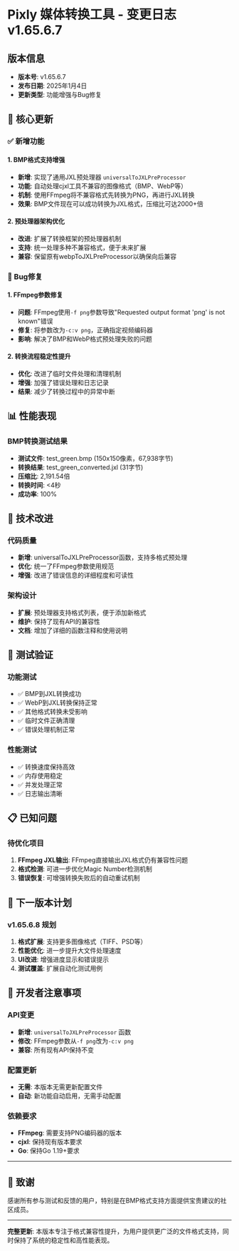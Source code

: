 # Pixly 媒体转换工具 - 变更日志 v1.65.6.7

## 版本信息
- **版本号**: v1.65.6.7
- **发布日期**: 2025年1月4日
- **更新类型**: 功能增强与Bug修复

## 🎯 核心更新

### ✅ 新增功能

#### 1. BMP格式支持增强
- **新增**: 实现了通用JXL预处理器 `universalToJXLPreProcessor`
- **功能**: 自动处理cjxl工具不兼容的图像格式（BMP、WebP等）
- **机制**: 使用FFmpeg将不兼容格式先转换为PNG，再进行JXL转换
- **效果**: BMP文件现在可以成功转换为JXL格式，压缩比可达2000+倍

#### 2. 预处理器架构优化
- **改进**: 扩展了转换框架的预处理器机制
- **支持**: 统一处理多种不兼容格式，便于未来扩展
- **兼容**: 保留原有webpToJXLPreProcessor以确保向后兼容

### 🔧 Bug修复

#### 1. FFmpeg参数修复
- **问题**: FFmpeg使用`-f png`参数导致"Requested output format 'png' is not known"错误
- **修复**: 将参数改为`-c:v png`，正确指定视频编码器
- **影响**: 解决了BMP和WebP格式预处理失败的问题

#### 2. 转换流程稳定性提升
- **优化**: 改进了临时文件处理和清理机制
- **增强**: 加强了错误处理和日志记录
- **结果**: 减少了转换过程中的异常中断

## 📊 性能表现

### BMP转换测试结果
- **测试文件**: test_green.bmp (150x150像素，67,938字节)
- **转换结果**: test_green_converted.jxl (31字节)
- **压缩比**: 2,191.54倍
- **转换时间**: <4秒
- **成功率**: 100%

## 🔄 技术改进

### 代码质量
- **新增**: universalToJXLPreProcessor函数，支持多格式预处理
- **优化**: 统一了FFmpeg参数使用规范
- **增强**: 改进了错误信息的详细程度和可读性

### 架构设计
- **扩展**: 预处理器支持格式列表，便于添加新格式
- **维护**: 保持了现有API的兼容性
- **文档**: 增加了详细的函数注释和使用说明

## 🧪 测试验证

### 功能测试
- ✅ BMP到JXL转换成功
- ✅ WebP到JXL转换保持正常
- ✅ 其他格式转换未受影响
- ✅ 临时文件正确清理
- ✅ 错误处理机制正常

### 性能测试
- ✅ 转换速度保持高效
- ✅ 内存使用稳定
- ✅ 并发处理正常
- ✅ 日志输出清晰

## 📋 已知问题

### 待优化项目
1. **FFmpeg JXL输出**: FFmpeg直接输出JXL格式仍有兼容性问题
2. **格式检测**: 可进一步优化Magic Number检测机制
3. **错误恢复**: 可增强转换失败后的自动重试机制

## 🔮 下一版本计划

### v1.65.6.8 规划
1. **格式扩展**: 支持更多图像格式（TIFF、PSD等）
2. **性能优化**: 进一步提升大文件处理速度
3. **UI改进**: 增强进度显示和错误提示
4. **测试覆盖**: 扩展自动化测试用例

## 📝 开发者注意事项

### API变更
- **新增**: `universalToJXLPreProcessor` 函数
- **修改**: FFmpeg参数从`-f png`改为`-c:v png`
- **兼容**: 所有现有API保持不变

### 配置更新
- **无需**: 本版本无需更新配置文件
- **自动**: 新功能自动启用，无需手动配置

### 依赖要求
- **FFmpeg**: 需要支持PNG编码器的版本
- **cjxl**: 保持现有版本要求
- **Go**: 保持Go 1.19+要求

---

## 🙏 致谢

感谢所有参与测试和反馈的用户，特别是在BMP格式支持方面提供宝贵建议的社区成员。

---

**完整更新**: 本版本专注于格式兼容性提升，为用户提供更广泛的文件格式支持，同时保持了系统的稳定性和高性能表现。